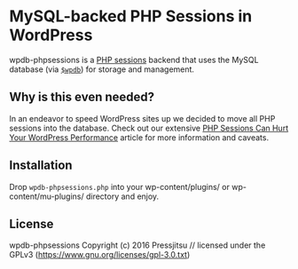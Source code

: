 # MySQL-backed PHP Sessions in WordPress

wpdb-phpsessions is a [PHP sessions](http://php.net/manual/en/book.session.php) backend that uses the MySQL database (via [`$wpdb`](https://codex.wordpress.org/Class_Reference/wpdb)) for storage and management.

## Why is this even needed?

In an endeavor to speed WordPress sites up we decided to move all PHP sessions into the database. Check out our extensive [PHP Sessions Can Hurt Your WordPress Performance](https://pressjitsu.com/blog/wordpress-sessions-performance/) article for more information and caveats.

## Installation

Drop `wpdb-phpsessions.php` into your wp-content/plugins/ or wp-content/mu-plugins/ directory and enjoy.

## License

wpdb-phpsessions Copyright (c) 2016 Pressjitsu // licensed under the GPLv3 (https://www.gnu.org/licenses/gpl-3.0.txt)

